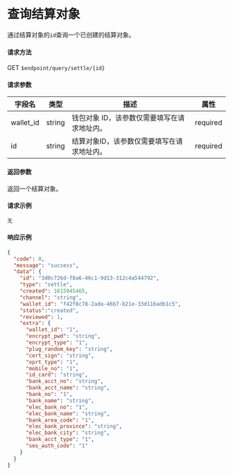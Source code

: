# 查询结算对象

通过结算对象的`id`查询一个已创建的结算对象。

#### 请求方法

GET `$endpoint/query/settle/{id}`

#### 请求参数

| 字段名    | 类型   | 描述                                        | 属性     |
| --------- | ------ | ------------------------------------------- | -------- |
| wallet_id | string | 钱包对象 ID，该参数仅需要填写在请求地址内。 | required |
| id        | string | 结算对象ID，该参数仅需要填写在请求地址内。  | required |
#### 返回参数

返回一个结算对象。

#### 请求示例
```js
无
```
#### 响应示例
```json
{
  "code": 0,
  "message": "success",
  "data": {
    "id": "3d0c726d-f8a6-46c1-9d13-312c4a544792",
    "type": "settle",
    "created": 1615945465,
    "channel": "string",
    "wallet_id": "f42f8c78-2ada-46b7-b21e-33d116adb1c5",
    "status":"created",
    "reviewed": 1,
    "extra": {
      "wallet_id": "1",
      "encrypt_pwd": "string",
      "encrypt_type": "1",
      "plug_random_key": "string",
      "cert_sign": "string",
      "oprt_type": "1",
      "mobile_no": "1",
      "id_card": "string",
      "bank_acct_no": "string",
      "bank_acct_name": "string",
      "bank_no": "1",
      "bank_name": "string",
      "elec_bank_no": "1",
      "elec_bank_name": "string",
      "bank_area_code": "1",
      "elec_bank_province": "string",
      "elec_bank_city": "string",
      "bank_acct_type": "1",
      "sms_auth_code": "1"
    }
  }
}

```
